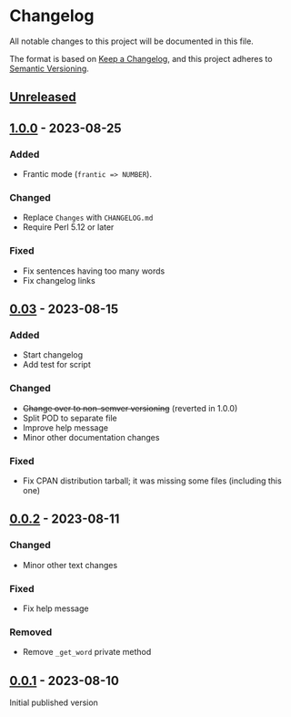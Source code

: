 # Changelog

All notable changes to this project will be documented in this file.

The format is based on [Keep a Changelog](https://keepachangelog.com/en/1.0.0/),
and this project adheres to [Semantic Versioning](https://semver.org/spec/v2.0.0.html).

## [Unreleased]

## [1.0.0] - 2023-08-25

### Added
- Frantic mode (`frantic => NUMBER`).

### Changed
- Replace `Changes` with `CHANGELOG.md`
- Require Perl 5.12 or later

### Fixed
- Fix sentences having too many words
- Fix changelog links

## [0.03] - 2023-08-15

### Added
- Start changelog
- Add test for script

### Changed
- ~~Change over to non-semver versioning~~ (reverted in 1.0.0)
- Split POD to separate file
- Improve help message
- Minor other documentation changes

### Fixed
- Fix CPAN distribution tarball; it was missing some files (including this one)

## [0.0.2] - 2023-08-11

### Changed
- Minor other text changes

### Fixed
- Fix help message

### Removed
- Remove `_get_word` private method

## [0.0.1] - 2023-08-10
Initial published version

[Unreleased]: https://codeberg.org/h3xx/perl-Chicken-Ipsum/compare/v1.0.0...HEAD
[1.0.0]: https://codeberg.org/h3xx/perl-Chicken-Ipsum/compare/v0.03...v1.0.0
[0.03]: https://codeberg.org/h3xx/perl-Chicken-Ipsum/compare/v0.0.2...v0.03
[0.0.2]: https://codeberg.org/h3xx/perl-Chicken-Ipsum/compare/v0.0.1...v0.0.2
[0.0.1]: https://codeberg.org/h3xx/perl-Chicken-Ipsum/releases/tag/v0.0.1
